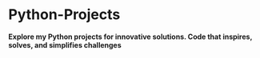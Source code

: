 # Python-Projects
**Explore my Python projects for innovative solutions. Code that inspires, solves, and simplifies challenges**
